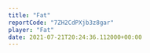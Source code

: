 ```yaml
---
title: "Fat"
reportCode: "7ZH2CdPXjb3z8gar"
player: "Fat"
date: 2021-07-21T20:24:36.112000+00:00
---
```


